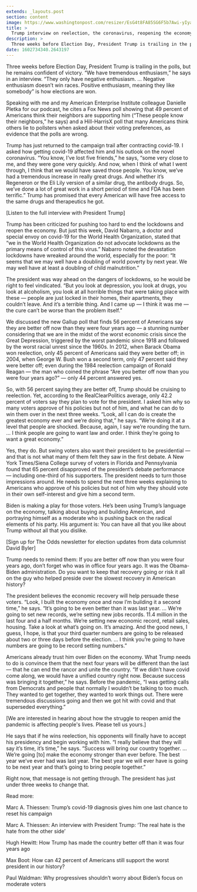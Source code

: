 ```yaml
--- 
extends: _layouts.post 
section: content 
image: https://www.washingtonpost.com/resizer/EsG4t8FA85SG6F5b7Awi-yIya0U=/1484x0/arc-anglerfish-washpost-prod-washpost.s3.amazonaws.com/public/D67YWTAM5MI6XNAERUPGOXWHAE.jpg 
title: > 
  Trump interview on reelection, the coronavirus, reopening the economy 
description: > 
  Three weeks before Election Day, President Trump is trailing in the polls, but he remains confident of victory.And now, when I think of what I went through, I think that we would have saved those people.[Listen to the full interview with President Trump]Trump has been criticized for pushing too hard to end the lockdowns and reopen the economy.So, with 56 percent saying they are better off, Trump should be cruising to reelection.… I think you’re going to have numbers are going to be record setting numbers.”Americans already trust him over Biden on the economy. 
date: 1602734340.2643197 
--- 
```

Three weeks before Election Day, President Trump is trailing in the polls, but he remains confident of victory. “We have tremendous enthusiasm,” he says in an interview. “They only have negative enthusiasm. … Negative enthusiasm doesn’t win races. Positive enthusiasm, meaning they like somebody” is how elections are won.

Speaking with me and my American Enterprise Institute colleague Danielle Pletka for our podcast, he cites a Fox News poll showing that 49 percent of Americans think their neighbors are supporting him (“These people know their neighbors,” he says) and a Hill-HarrisX poll that many Americans think others lie to pollsters when asked about their voting preferences, as evidence that the polls are wrong.

Trump has just returned to the campaign trail after contracting covid-19. I asked how getting covid-19 affected him and his outlook on the novel coronavirus. “You know, I’ve lost five friends,” he says, “some very close to me, and they were gone very quickly. And now, when I think of what I went through, I think that we would have saved those people. You know, we’ve had a tremendous increase in really great drugs. And whether it’s Regeneron or the Eli Lily version of a similar drug, the antibody drugs. So, we’ve done a lot of great work in a short period of time and FDA has been terrific.” Trump has promised that every American will have free access to the same drugs and therapeutics he got.

[Listen to the full interview with President Trump]

Trump has been criticized for pushing too hard to end the lockdowns and reopen the economy. But just this week, David Nabarro, a doctor and special envoy on covid-19 for the World Health Organization, stated that “we in the World Health Organization do not advocate lockdowns as the primary means of control of this virus.” Nabarro noted the devastation lockdowns have wreaked around the world, especially for the poor: “It seems that we may well have a doubling of world poverty by next year. We may well have at least a doubling of child malnutrition.”

The president was way ahead on the dangers of lockdowns, so he would be right to feel vindicated. “But you look at depression, you look at drugs, you look at alcoholism, you look at all horrible things that were taking place with these — people are just locked in their homes, their apartments, they couldn’t leave. And it’s a terrible thing. And I came up — I think it was me — the cure can’t be worse than the problem itself.”

We discussed the new Gallup poll that finds 56 percent of Americans say they are better off now than they were four years ago — a stunning number considering that we are in the midst of the worst economic crisis since the Great Depression, triggered by the worst pandemic since 1918 and followed by the worst racial unrest since the 1960s. In 2012, when Barack Obama won reelection, only 45 percent of Americans said they were better off; in 2004, when George W. Bush won a second term, only 47 percent said they were better off; even during the 1984 reelection campaign of Ronald Reagan — the man who coined the phrase “Are you better off now than you were four years ago?” — only 44 percent answered yes.

So, with 56 percent saying they are better off, Trump should be cruising to reelection. Yet, according to the RealClearPolitics average, only 42.2 percent of voters say they plan to vote for the president. I asked him why so many voters approve of his policies but not of him, and what he can do to win them over in the next three weeks. “Look, all I can do is create the greatest economy ever and we’re doing that,” he says. “We’re doing it at a level that people are shocked. Because, again, I say we’re rounding the turn. … I think people are going to want law and order. I think they’re going to want a great economy.”

Yes, they do. But swing voters also want their president to be presidential — and that is not what many of them felt they saw in the first debate. A New York Times/Siena College survey of voters in Florida and Pennsylvania found that 65 percent disapproved of the president’s debate performance — including one-third of his supporters. The president needs to turn those impressions around. He needs to spend the next three weeks explaining to Americans who approve of his policies but not of him why they should vote in their own self-interest and give him a second term.

Biden is making a play for those voters. He’s been using Trump’s language on the economy, talking about buying and building American, and portraying himself as a moderate who is pushing back on the radical elements of his party. His argument is: You can have all that you like about Trump without all that you dislike.

[Sign up for The Odds newsletter for election updates from data columnist David Byler]

Trump needs to remind them: If you are better off now than you were four years ago, don’t forget who was in office four years ago. It was the Obama-Biden administration. Do you want to keep that recovery going or risk it all on the guy who helped preside over the slowest recovery in American history?

The president believes the economic recovery will help persuade these voters. “Look, I built the economy once and now I’m building it a second time,” he says. “It’s going to be even better than it was last year. … We’re going to set new records, we’re setting new jobs records. 11.4 million in the last four and a half months. We’re setting new economic record, retail sales, housing. Take a look at what’s going on. It’s amazing. And the good news, I guess, I hope, is that your third quarter numbers are going to be released about two or three days before the election. … I think you’re going to have numbers are going to be record setting numbers.”

Americans already trust him over Biden on the economy. What Trump needs to do is convince them that the next four years will be different than the last — that he can end the rancor and unite the country. “If we didn’t have covid come along, we would have a unified country right now. Because success was bringing it together,” he says. Before the pandemic, “I was getting calls from Democrats and people that normally I wouldn’t be talking to too much. They wanted to get together, they wanted to work things out. There were tremendous discussions going and then we got hit with covid and that superseded everything.”

[We are interested in hearing about how the struggle to reopen amid the pandemic is affecting people's lives. Please tell us yours.]

He says that if he wins reelection, his opponents will finally have to accept his presidency and begin working with him. “I really believe that they will say it’s time, it’s time,” he says. “Success will bring our country together. … We’re going [to] make the economy stronger than ever before. The best year we’ve ever had was last year. The best year we will ever have is going to be next year and that’s going to bring people together.”

Right now, that message is not getting through. The president has just under three weeks to change that.

Read more:

Marc A. Thiessen: Trump’s covid-19 diagnosis gives him one last chance to reset his campaign

Marc A. Thiessen: An interview with President Trump: ‘The real hate is the hate from the other side’

Hugh Hewitt: How Trump has made the country better off than it was four years ago

Max Boot: How can 42 percent of Americans still support the worst president in our history?

Paul Waldman: Why progressives shouldn’t worry about Biden’s focus on moderate voters